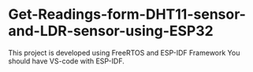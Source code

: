 # Get-Readings-form-DHT11-sensor-and-LDR-sensor-using-ESP32
This project is developed using FreeRTOS and ESP-IDF Framework
 You should have VS-code with ESP-IDF.
